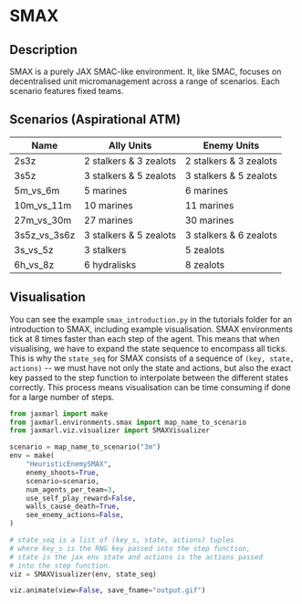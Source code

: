 # SMAX
## Description
SMAX is a purely JAX SMAC-like environment. It, like SMAC, focuses on decentralised unit micromanagement across a range of scenarios. Each scenario features fixed teams. 

## Scenarios (Aspirational ATM)

| Name         | Ally Units             | Enemy Units            |
|--------------|------------------------|------------------------|
| 2s3z         | 2 stalkers & 3 zealots | 2 stalkers & 3 zealots |
| 3s5z         | 3 stalkers & 5 zealots | 3 stalkers & 5 zealots |
| 5m_vs_6m     | 5 marines              | 6 marines              |
| 10m_vs_11m   | 10 marines             | 11 marines             |
| 27m_vs_30m   | 27 marines             | 30 marines             |
| 3s5z_vs_3s6z | 3 stalkers & 5 zealots | 3 stalkers & 6 zealots |
| 3s_vs_5z     | 3 stalkers             | 5 zealots              |
| 6h_vs_8z     | 6 hydralisks           | 8 zealots              |

## Visualisation
You can see the example `smax_introduction.py` in the tutorials folder for an introduction to SMAX, including example visualisation. SMAX environments tick at 8 times faster than each step of the agent. This means that when visualising, we have to expand the state sequence to encompass all ticks. This is why the `state_seq` for SMAX consists of a sequence of `(key, state, actions)` -- we must have not only the state and actions, but also the exact key passed to the step function to interpolate between the different states correctly. This process means visualisation can be time consuming if done for a large number of steps.

```python
from jaxmarl import make
from jaxmarl.environments.smax import map_name_to_scenario
from jaxmarl.viz.visualizer import SMAXVisualizer

scenario = map_name_to_scenario("3m")
env = make(
    "HeuristicEnemySMAX",
    enemy_shoots=True,
    scenario=scenario,
    num_agents_per_team=3,
    use_self_play_reward=False,
    walls_cause_death=True,
    see_enemy_actions=False,
)

# state_seq is a list of (key_s, state, actions) tuples
# where key_s is the RNG key passed into the step function,
# state is the jax env state and actions is the actions passed
# into the step function.
viz = SMAXVisualizer(env, state_seq)

viz.animate(view=False, save_fname="output.gif")
```
